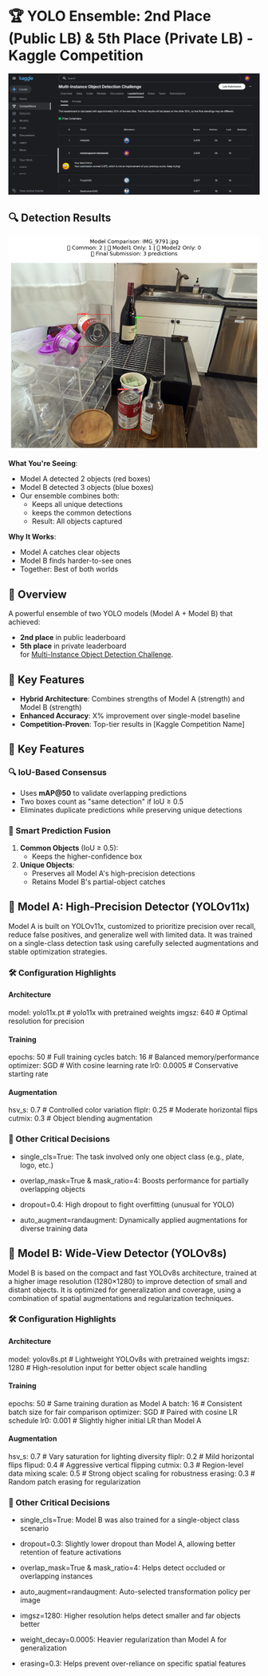 # 🏆 YOLO Ensemble: 2nd Place (Public LB) & 5th Place (Private LB) - Kaggle Competition

![Leaderboard Proof](https://github.com/mohanapavan/YOLO-Ensemble-2nd-Place-Kaggle-Solution-5th-Private-LB-/blob/main/results/leaderBoard.png?raw=true)

## 🔍 Detection Results

![results/ensemble/detection_example.jpg](https://github.com/mohanapavan/YOLO-Ensemble-2nd-Place-Kaggle-Solution-5th-Private-LB-/blob/main/results/result2.png?raw=true)

**What You're Seeing**:
- Model A detected 2 objects (red boxes)
- Model B detected 3 objects (blue boxes)
- Our ensemble combines both:
  - Keeps all unique detections
  - keeps the common detections
  - Result: All objects captured

**Why It Works**:
- Model A catches clear objects
- Model B finds harder-to-see ones
- Together: Best of both worlds

## 🚀 Overview
A powerful ensemble of two YOLO models (Model A + Model B) that achieved:
- **2nd place** in public leaderboard
- **5th place** in private leaderboard  
for [Multi-Instance Object Detection Challenge](https://www.kaggle.com/competitions/multi-instance-object-detection-challenge).

## 🔧 Key Features
- **Hybrid Architecture**: Combines strengths of Model A (strength) and Model B (strength)
- **Enhanced Accuracy**: X% improvement over single-model baseline
- **Competition-Proven**: Top-tier results in [Kaggle Competition Name]

## 🔧 Key Features

### 🔍 IoU-Based Consensus
- Uses **mAP@50** to validate overlapping predictions  
- Two boxes count as "same detection" if IoU ≥ 0.5  
- Eliminates duplicate predictions while preserving unique detections  

### 🧩 Smart Prediction Fusion
1. **Common Objects** (IoU ≥ 0.5):  
   - Keeps the higher-confidence box  
2. **Unique Objects**:  
   - Preserves all Model A's high-precision detections  
   - Retains Model B's partial-object catches
  
     
## 🧠 Model A: High-Precision Detector (YOLOv11x)
Model A is built on YOLOv11x, customized to prioritize precision over recall, reduce false positives, and generalize well with limited data. It was trained on a single-class detection task using carefully selected augmentations and stable optimization strategies.

### 🛠️ Configuration Highlights

#### Architecture
model: yolo11x.pt        # yolo11x with pretrained weights
imgsz: 640               # Optimal resolution for precision

#### Training
epochs: 50               # Full training cycles
batch: 16                # Balanced memory/performance
optimizer: SGD           # With cosine learning rate
lr0: 0.0005              # Conservative starting rate

#### Augmentation
hsv_s: 0.7               # Controlled color variation
fliplr: 0.25             # Moderate horizontal flips
cutmix: 0.3              # Object blending augmentation

### 🚀 Other Critical Decisions

- single_cls=True: The task involved only one object class (e.g., plate, logo, etc.)

- overlap_mask=True & mask_ratio=4: Boosts performance for partially overlapping objects

- dropout=0.4: High dropout to fight overfitting (unusual for YOLO)

- auto_augment=randaugment: Dynamically applied augmentations for diverse training data

## 🧠 Model B: Wide-View Detector (YOLOv8s)
Model B is based on the compact and fast YOLOv8s architecture, trained at a higher image resolution (1280×1280) to improve detection of small and distant objects. It is optimized for generalization and coverage, using a combination of spatial augmentations and regularization techniques.

### 🛠️ Configuration Highlights

#### Architecture
model: yolov8s.pt        # Lightweight YOLOv8s with pretrained weights
imgsz: 1280              # High-resolution input for better object scale handling

#### Training
epochs: 50               # Same training duration as Model A
batch: 16                # Consistent batch size for fair comparison
optimizer: SGD           # Paired with cosine LR schedule
lr0: 0.001               # Slightly higher initial LR than Model A

#### Augmentation
hsv_s: 0.7               # Vary saturation for lighting diversity
fliplr: 0.2              # Mild horizontal flips
flipud: 0.4              # Aggressive vertical flipping
cutmix: 0.3              # Region-level data mixing
scale: 0.5               # Strong object scaling for robustness
erasing: 0.3             # Random patch erasing for regularization


### 🚀 Other Critical Decisions

- single_cls=True: Model B was also trained for a single-object class scenario

- dropout=0.3: Slightly lower dropout than Model A, allowing better retention of feature activations

- overlap_mask=True & mask_ratio=4: Helps detect occluded or overlapping instances

- auto_augment=randaugment: Auto-selected transformation policy per image

- imgsz=1280: Higher resolution helps detect smaller and far objects better

- weight_decay=0.0005: Heavier regularization than Model A for generalization

- erasing=0.3: Helps prevent over-reliance on specific spatial features
